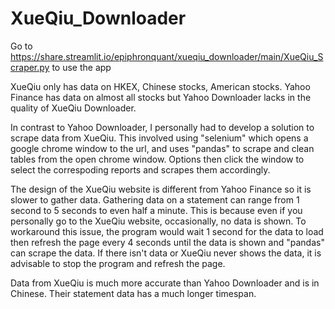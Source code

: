 # XueQiu_Downloader

Go to https://share.streamlit.io/epiphronquant/xueqiu_downloader/main/XueQiu_Scraper.py to use the app

XueQiu only has data on HKEX, Chinese stocks, American stocks. Yahoo Finance has data on almost all stocks but Yahoo Downloader lacks in the quality of XueQiu Downloader.

In contrast to Yahoo Downloader, I personally had to develop a solution to scrape data from XueQiu. 
This involved using "selenium" which opens a google chrome window to the url, and uses "pandas" to scrape and clean tables from the open chrome window. Options then click the window to select the correspoding reports and scrapes them accordingly. 

The design of the XueQiu website is different from Yahoo Finance so it is slower to gather data. Gathering data on a statement can range from 1 second to 5 seconds to even half a minute. This is because even if you personally go to the XueQiu website, occasionally, no data is shown. To workaround this issue, the program would wait 1 second for the data to load then refresh the page every 4 seconds until the data is shown and "pandas" can scrape the data. If there isn't data or XueQiu never shows the data, it is advisable to stop the program and refresh the page.

Data from XueQiu is much more accurate than Yahoo Downloader and is in Chinese. Their statement data has a much longer timespan.
